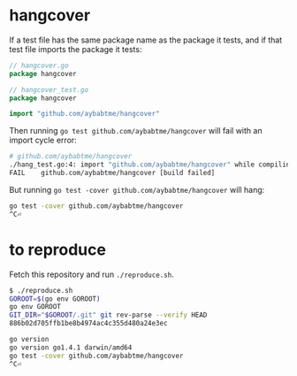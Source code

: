 # hangcover

If a test file has the same package name as the package it tests, 
and if that test file imports the package it tests:

```go
// hangcover.go
package hangcover
```

```go
// hangcover_test.go
package hangcover

import "github.com/aybabtme/hangcover"
```

Then running `go test github.com/aybabtme/hangcover` will fail with an import cycle error:

```bash
# github.com/aybabtme/hangcover
./hang_test.go:4: import "github.com/aybabtme/hangcover" while compiling that package (import cycle)
FAIL	github.com/aybabtme/hangcover [build failed]
```

But running `go test -cover github.com/aybabtme/hangcover` will hang:

```bash
go test -cover github.com/aybabtme/hangcover
^C⏎
```

# to reproduce

Fetch this repository and run `./reproduce.sh`.

```bash
$ ./reproduce.sh
GOROOT=$(go env GOROOT)
go env GOROOT
GIT_DIR="$GOROOT/.git" git rev-parse --verify HEAD
886b02d705ffb1be8b4974ac4c355d480a24e3ec

go version
go version go1.4.1 darwin/amd64
go test -cover github.com/aybabtme/hangcover
^C⏎
```
